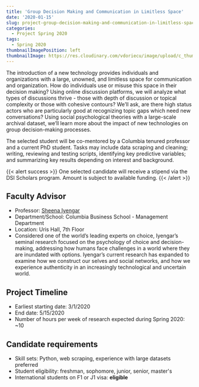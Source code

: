 ```yaml
---
title: 'Group Decision Making and Communication in Limitless Space'
date: '2020-01-15'
slug: project-group-decision-making-and-communication-in-limitless-space
categories:
  - Project Spring 2020
tags:
  - Spring 2020
thumbnailImagePosition: left
thumbnailImage: https://res.cloudinary.com/vdoriecu/image/upload/c_thumb,w_200,g_face/v1579110178/construction_c6dqbd.png
---
```

The introduction of a new technology provides individuals and organizations with a large, unowned, and limitless space for communication and organization. How do individuals use or misuse this space in their decision making? Using online discussion platforms, we will analyze what types of discussions thrive - those with depth of discussion or topical complexity or those with cohesive contours? We’ll ask, are there high status actors who are particularly good at recognizing topic gaps which need new conversations? Using social psychological theories with a large-scale archival dataset, we’ll learn more about the impact of new technologies on group decision-making processes. 

<!--more-->

The selected student will be co-mentored by a Columbia tenured professor and a current PhD student. Tasks may include data scraping and cleaning; writing, reviewing and testing scripts, identifying key predictive variables; and summarizing key results depending on interest and background.

{{< alert success >}}
One selected candidate will receive a stipend via the DSI Scholars program. Amount is subject to available funding.
{{< /alert >}}

## Faculty Advisor
+ Professor: [Sheena Iyengar](https://www.sheenaiyengar.com)
+ Department/School: Columbia Business School - Management Department
+ Location: Uris Hall, 7th Floor
+ Considered one of the world’s leading experts on choice, Iyengar’s seminal research focused on the psychology of choice and decision-making, addressing how humans face challenges in a world where they are inundated with options. Iyengar’s current research has expanded to examine how we construct our selves and social networks, and how we experience authenticity in an increasingly technological and uncertain world. 

## Project Timeline
+ Earliest starting date: 3/1/2020
+ End date: 5/15/2020
+ Number of hours per week of research expected during Spring 2020: ~10

## Candidate requirements
+ Skill sets: Python, web scraping, experience with large datasets preferred
+ Student eligibility: freshman, sophomore, junior, senior, master's
+ International students on F1 or J1 visa: **eligible**

